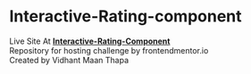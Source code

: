 # Interactive-Rating-component

Live Site At <a href ="https://vidhant007.github.io/Product-Preview-CardComponent/"><strong>Interactive-Rating-Component</strong></a> <br>
Repository for hosting challenge by frontendmentor.io<br>
Created by Vidhant Maan Thapa

